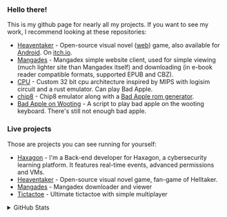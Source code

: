 ### Hello there!

This is my github page for nearly all my projects. If you want to see my work, I recommend looking at these repositories:

* [Heaventaker](https://github.com/danbulant/heaventaker) - Open-source visual novel ([web](https://heaventaker.danbulant.eu/)) game, also available for [Android](https://play.google.com/store/apps/details?id=eu.danbulant.heaventaker&utm_source=github_profile). On [itch.io](https://danbulant.itch.io/heaventaker).
* [Mangades](https://github.com/danbulant/Mangades) - Mangadex simple website client, used for simple viewing (much lighter site than Mangadex itself) and downloading (in e-book reader compatible formats, supported EPUB and CBZ).
* [CPU](https://github.com/danbulant/cpu) - Custom 32 bit cpu architecture inspired by MIPS with logisim circuit and a rust emulator. Can play Bad Apple.
* [chip8](https://github.com/danbulant/chip8) - Chip8 emulator along with a [Bad Apple rom generator](https://github.com/danbulant/chip8badapple).
* [Bad Apple on Wooting](https://github.com/danbulant/wooting-fun) - A script to play bad apple on the wooting keyboard. There's still not enough bad apple.

### Live projects

Those are projects you can see running for yourself:

* [Haxagon](https://haxagon.cz) - I'm a Back-end developer for Haxagon, a cybersecurity learning platform. It features real-time events, advanced permissions and VMs.
* [Heaventaker](https://danbulant.itch.io/heaventaker) - Open-source visual novel game, fan-game of Helltaker.
* [Mangades](https://manga.danbulant.eu) - Mangadex downloader and viewer
* [Tictactoe](https://tictactoe.danbulant.eu) - Ultimate tictactoe with simple multiplayer


<details>
  <summary>GitHub Stats</summary>
  
  <p align="center">
    <img src="https://github-readme-stats.vercel.app/api/top-langs?username=danbulant&show_icons=true&locale=en&layout=compact&theme=dark&langs_count=8&count_private=true"/>
    <img src="https://github-readme-stats.vercel.app/api?username=danbulant&show_icons=true&locale=en&theme=dark&count_private=true" alt="SingularisArt"/>
    <img src="https://github-readme-streak-stats.herokuapp.com/?user=danbulant&theme=dark&count_private=true"/>
    <img src="https://api.githubtrends.io/user/svg/danbulant/repos?time_range=one_year&include_private=True&group=other&theme=dark"/>
    <img src="https://api.githubtrends.io/user/svg/danbulant/langs?time_range=one_year&include_private=True&group=other&loc_metric=changed&theme=dark"/>
  </p>
</details>
